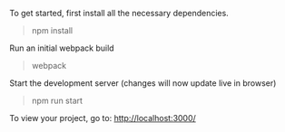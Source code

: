 To get started, first install all the necessary dependencies.
> npm install

Run an initial webpack build
> webpack

Start the development server (changes will now update live in browser)
> npm run start

To view your project, go to: [http://localhost:3000/](http://localhost:3000/)
